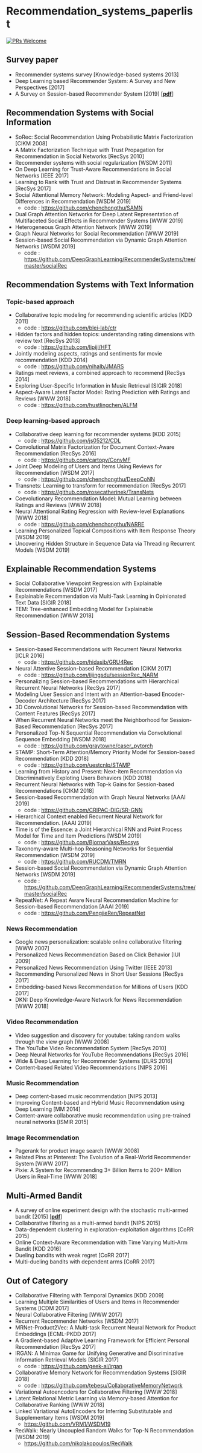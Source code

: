 # Recommendation_systems_paperlist

[![PRs Welcome](https://img.shields.io/badge/PRs-welcome-brightgreen.svg?style=flat-square)](http://makeapullrequest.com)

## Survey paper
* Recommender systems survey [Knowledge-based systems 2013]
* Deep Learning based Recommender System: A Survey and New Perspectives [2017]
* A Survey on Session-based Recommender System [2019] [[__pdf__](https://arxiv.org/pdf/1902.04864.pdf)]

## Recommendation Systems with Social Information 
* SoRec: Social Recommendation Using Probabilistic Matrix Factorization [CIKM 2008]
* A Matrix Factorization Technique with Trust Propagation for Recommendation in Social Networks [RecSys 2010]
* Recommender systems with social regularization [WSDM 2011]
* On Deep Learning for Trust-Aware Recommendations in Social Networks [IEEE 2017]
* Learning to Rank with Trust and Distrust in Recommender Systems [RecSys 2017]
* Social Attentional Memory Network: Modeling Aspect- and Friend-level Differences in Recommendation [WSDM 2019]
    - code : https://github.com/chenchongthu/SAMN
* Dual Graph Attention Networks for Deep Latent Representation of Multifaceted Social Effects in Recommender Systems [WWW 2019]
* Heterogeneous Graph Attention Network [WWW 2019]
* Graph Neural Networks for Social Recommendation [WWW 2019]
* Session-based Social Recommendation via Dynamic Graph Attention Networks [WSDM 2019]
  - code : https://github.com/DeepGraphLearning/RecommenderSystems/tree/master/socialRec
  
## Recommendation Systems with Text Information
  ### Topic-based approach
  * Collaborative topic modeling for recommending scientific articles [KDD 2011]
    - code : https://github.com/blei-lab/ctr
  * Hidden factors and hidden topics: understanding rating dimensions with review text [RecSys 2013]
    - code : https://github.com/lipiji/HFT
  * Jointly modeling aspects, ratings and sentiments for movie recommendation [KDD 2014]
    - code : https://github.com/nihalb/JMARS
  * Ratings meet reviews, a combined approach to recommend [RecSys 2014]
  * Exploring User-Specific Information in Music Retrieval [SIGIR 2018]
  * Aspect-Aware Latent Factor Model: Rating Prediction with Ratings and Reviews [WWW 2018]
    - code : https://github.com/hustlingchen/ALFM
  ### Deep learning-based approach
  * Collaborative deep learning for recommender systems [KDD 2015]
    - code : https://github.com/js05212/CDL
  * Convolutional Matrix Factorization for Document Context-Aware Recommendation [RecSys 2016]
    - code : https://github.com/cartopy/ConvMF
  * Joint Deep Modeling of Users and Items Using Reviews for Recommendation [WSDM 2017]
    - code : https://github.com/chenchongthu/DeepCoNN
  * Transnets: Learning to transform for recommendation [RecSys 2017]
    - code : https://github.com/rosecatherinek/TransNets
  * Coevolutionary Recommendation Model: Mutual Learning between Ratings and Reviews [WWW 2018]
  * Neural Attentional Rating Regression with Review-level Explanations [WWW 2018]
    - code : https://github.com/chenchongthu/NARRE
  * Learning Personalized Topical Compositions with Item Response Theory [WSDM 2019]
  * Uncovering Hidden Structure in Sequence Data via Threading Recurrent Models [WSDM 2019]
  
## Explainable Recommendation Systems
* Social Collaborative Viewpoint Regression with Explainable Recommendations [WSDM 2017]
* Explainable Recommendation via Multi-Task Learning in Opinionated Text Data [SIGIR 2018]
* TEM: Tree-enhanced Embedding Model for Explainable Recommendation [WWW 2018]

## Session-Based Recommendation Systems
* Session-based Recommendations with Recurrent Neural Networks [ICLR 2016]
  - code : https://github.com/hidasib/GRU4Rec
* Neural Attentive Session-based Recommendation [CIKM 2017]
  - code : https://github.com/lijingsdu/sessionRec_NARM
* Personalizing Session-based Recommendations with Hierarchical Recurrent Neural Networks [RecSys 2017]
* Modeling User Session and Intent with an Attention-based Encoder-Decoder Architecture [RecSys 2017]
* 3D Convolutional Networks for Session-based Recommendation with Content Features [RecSys 2017]
* When Recurrent Neural Networks meet the Neighborhood for Session-Based Recommendation [RecSys 2017]
* Personalized Top-N Sequential Recommendation via Convolutional Sequence Embedding [WSDM 2018]
  - code : https://github.com/graytowne/caser_pytorch
* STAMP: Short-Term Attention/Memory Priority Model for Session-based Recommendation [KDD 2018]
  - code : https://github.com/uestcnlp/STAMP
* Learning from History and Present: Next-item Recommendation via Discriminatively Exploting Users Behaviors [KDD 2018]
* Recurrent Neural Networks with Top-k Gains for Session-based Recommendations [CIKM 2018]
* Session-based Recommendation with Graph Neural Networks [AAAI 2019]
  - code : https://github.com/CRIPAC-DIG/SR-GNN
* Hierarchical Context enabled Recurrent Neural Network for Recommendation. [AAAI 2019] 
* Time is of the Essence: a Joint Hierarchical RNN and Point Process Model for Time and Item Predictions [WSDM 2019]
  - code : https://github.com/BjornarVass/Recsys
* Taxonomy-aware Multi-hop Reasoning Networks for Sequential Recommendation [WSDM 2019]
  - code : https://github.com/RUCDM/TMRN
* Session-based Social Recommendation via Dynamic Graph Attention Networks [WSDM 2019]
  - code : https://github.com/DeepGraphLearning/RecommenderSystems/tree/master/socialRec
* RepeatNet: A Repeat Aware Neural Recommendation Machine for Session-based Recommendation [AAAI 2019]
  - code : https://github.com/PengjieRen/RepeatNet
  
### News Recommendation
* Google news personalization: scalable online collaborative filtering [WWW 2007]
* Personalized News Recommendation Based on Click Behavior [IUI 2009]
* Personalized News Recommendation Using Twitter [IEEE 2013]
* Recommending Personalized News in Short User Sessions [RecSys 2017]
* Embedding-based News Recommendation for Millions of Users [KDD 2017]
* DKN: Deep Knowledge-Aware Network for News Recommendation [WWW 2018] 

### Video Recommendation
* Video suggestion and discovery for youtube: taking random walks through the view graph [WWW 2008]
* The YouTube Video Recommendation System [RecSys 2010]
* Deep Neural Networks for YouTube Recommendations [RecSys 2016]
* Wide & Deep Learning for Recommender Systems [DLRS 2016]
* Content-based Related Video Recommendations [NIPS 2016]

### Music Recommendation
* Deep content-based music recommendation [NIPS 2013]
* Improving Content-based and Hybrid Music Recommendation using Deep Learning [MM 2014]
* Content-aware collaborative music recommendation using pre-trained neural networks [ISMIR 2015] 

### Image Recommendation
* Pagerank for product image search [WWW 2008]
* Related Pins at Pinterest: The Evolution of a Real-World Recommender System [WWW 2017]
* Pixie: A System for Recommending 3+ Billion Items to 200+ Million Users in Real-Time [WWW 2018]

## Multi-Armed Bandit
* A survey of online experiment design with the stochastic multi-armed bandit [2015] [[__pdf__](https://arxiv.org/pdf/1510.00757.pdf)]
* Collaborative filtering as a multi-armed bandit [NIPS 2015]
* Data-dependent clustering in exploration-exploitation algorithms [CoRR 2015]
* Online Context-Aware Recommendation with Time Varying Multi-Arm Bandit [KDD 2016]
* Dueling bandits with weak regret [CoRR 2017]
* Multi-dueling bandits with dependent arms [CoRR 2017]

## Out of Category
* Collaborative Filtering with Temporal Dynamics [KDD 2009]
* Learning Multiple Similarities of Users and Items in Recommender Systems [ICDM 2017]
* Neural Collaborative Filtering [WWW 2017]
* Recurrent Recommender Networks [WSDM 2017]
* MRNet-Product2Vec: A Multi-task Recurrent Neural Network for Product Embeddings [ECML-PKDD 2017]
* A Gradient-based Adaptive Learning Framework for Efficient Personal Recommendation [RecSys 2017]
* IRGAN: A Minimax Game for Unifying Generative and Discriminative Information Retrieval Models [SIGIR 2017]
  - code : https://github.com/geek-ai/irgan
* Collaborative Memory Network for Recommendation Systems [SIGIR 2018]
  - code : https://github.com/tebesu/CollaborativeMemoryNetwork
* Variational Autoencoders for Collaborative Filtering [WWW 2018]
* Latent Relational Metric Learning via Memory-based Attention for Collaborative Ranking [WWW 2018]
* Linked Variational AutoEncoders for Inferring Substitutable and Supplementary Items [WSDM 2019]
  - https://github.com/VRM1/WSDM19
* RecWalk: Nearly Uncoupled Random Walks for Top-N Recommendation [WSDM 2019]
  - https://github.com/nikolakopoulos/RecWalk
